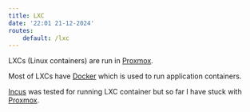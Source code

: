 ```yaml
---
title: LXC
date: '22:01 21-12-2024'
routes:
    default: /lxc
---
```


LXCs (Linux containers) are run in [Proxmox](/proxmox).

Most of LXCs have [Docker](/docker) which is used to run application containers.

[Incus](/incus) was tested for running LXC container but so far I have stuck with [Proxmox](/proxmox).
